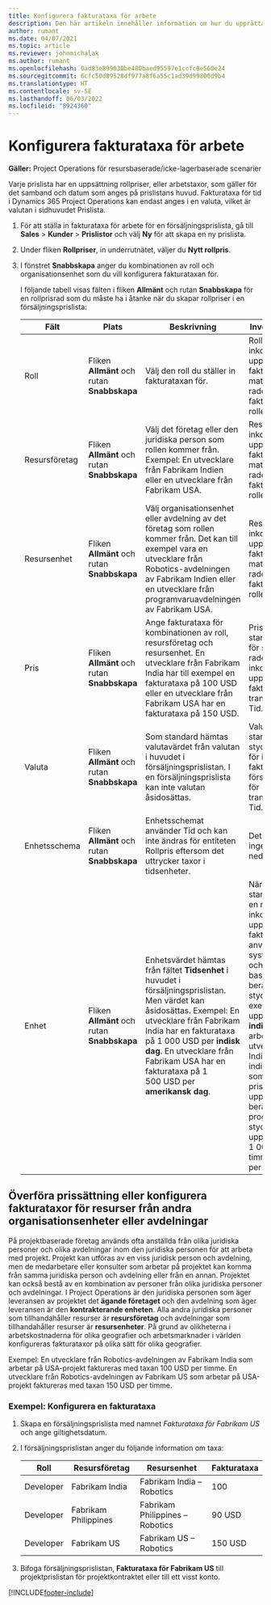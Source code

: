 ```yaml
---
title: Konfigurera fakturataxa för arbete
description: Den här artikeln innehåller information om hur du upprättar fakturataxa för arbete i Project Operations.
author: rumant
ms.date: 04/07/2021
ms.topic: article
ms.reviewer: johnmichalak
ms.author: rumant
ms.openlocfilehash: 0ad83e899030be480baed95597e1ccfc0e560e24
ms.sourcegitcommit: 6cfc50d89528df977a8f6a55c1ad39d99800d9b4
ms.translationtype: HT
ms.contentlocale: sv-SE
ms.lasthandoff: 06/03/2022
ms.locfileid: "8924360"
---
```

# <a name="set-up-labor-bill-rates"></a>Konfigurera fakturataxa för arbete

**Gäller:** Project Operations för resursbaserade/icke-lagerbaserade scenarier

Varje prislista har en uppsättning rollpriser, eller arbetstaxor, som gäller för det samband och datum som anges på prislistans huvud. Fakturataxa för tid i Dynamics 365 Project Operations kan endast anges i en valuta, vilket är valutan i sidhuvudet Prislista.

1. För att ställa in fakturataxa för arbete för en försäljningsprislista, gå till **Sales** > **Kunder** > **Prislistor** och välj **Ny** för att skapa en ny prislista. 
2. Under fliken **Rollpriser**, in underrutnätet, väljer du **Nytt rollpris**. 
3. I fönstret **Snabbskapa** anger du kombinationen av roll och organisationsenhet som du vill konfigurera fakturataxan för.

   I följande tabell visas fälten i fliken **Allmänt** och rutan **Snabbskapa** för en rollprisrad som du måste ha i åtanke när du skapar rollpriser i en försäljningsprislista:

    | Fält | Plats | Beskrivning | Inverkan nedströms |
    | --- | --- | --- | --- |
    | Roll | Fliken **Allmänt** och rutan **Snabbskapa** | Välj den roll du ställer in fakturataxan för. | Rollen för inkommande uppskattade eller faktiska värden matchas mot den här raden så att fakturataxan för rollen blir standard. |
    | Resursföretag | Fliken **Allmänt** och rutan **Snabbskapa** | Välj det företag eller den juridiska person som rollen kommer från. Exempel: En utvecklare från Fabrikam Indien eller en utvecklare från Fabrikam USA. | Resursföretaget för inkommande uppskattade eller faktiska värden matchas mot den här raden så att fakturataxan för rollen blir standard. |
    | Resursenhet | Fliken **Allmänt** och rutan **Snabbskapa** | Välj organisationsenhet eller avdelning av det företag som rollen kommer från. Det kan till exempel vara en utvecklare från Robotics-avdelningen av Fabrikam Indien eller en utvecklare från programvaruavdelningen av Fabrikam USA. | Resursenheten för inkommande uppskattade eller faktiska värden matchas mot den här raden så att fakturataxan för rollen blir standard. |
    | Pris | Fliken **Allmänt** och rutan **Snabbskapa** | Ange fakturataxa för kombinationen av roll, resursföretag och resursenhet. En utvecklare från Fabrikam India har till exempel en fakturataxa på 100 USD eller en utvecklare från Fabrikam USA har en fakturataxa på 150 USD. | Priset är standardfakturataxan för styckpriset på raden för inkommande uppskattade eller faktiska värden för transaktionsklassen Tid. |
    | Valuta | Fliken **Allmänt** och rutan **Snabbskapa**| Som standard hämtas valutavärdet från valutan i huvudet i försäljningsprislistan. I en försäljningsprislista kan inte valutan åsidosättas. | Valutan är standardvalutan för styckpriset på raden för inkommande faktiska försäljningsvärden för transaktionsklassen Tid. |
    | Enhetsschema | Fliken **Allmänt** och rutan **Snabbskapa** | Enhetsschemat använder Tid och kan inte ändras för entiteten Rollpris eftersom det uttrycker taxor i tidsenheter. | Det här fältet har ingen inverkan nedströms. |
    | Enhet | Fliken **Allmänt** och rutan **Snabbskapa** | Enhetsvärdet hämtas från fältet **Tidsenhet** i huvudet i försäljningsprislistan. Men värdet kan åsidosättas. Exempel: En utvecklare från Fabrikam India har en fakturataxa på 1 000 USD per **indisk dag**. En utvecklare från Fabrikam USA har en fakturataxa på 1 500 USD per **amerikansk dag**. | När styckpriset standardiseras från en rad för inkommande uppskattade eller faktiska värden använder systemet systemet för enheter och konvertering i basenheter för att beräkna ett styckpris. Till exempel är en uppskattning på 10 **indiska dagar** av arbete för en utvecklare från Indien och enheten indisk dag definieras som 10 timmar. Vid prissättning av uppskattningsrad beräknar programmet styckpriset i uppskattningen som 1 000 USD/10 timmar = 100 USD per timme. |

## <a name="transfer-pricing-or-set-up-bill-rates-for-resources-from-other-organizational-units-or-divisions"></a>Överföra prissättning eller konfigurera fakturataxor för resurser från andra organisationsenheter eller avdelningar 

På projektbaserade företag används ofta anställda från olika juridiska personer och olika avdelningar inom den juridiska personen för att arbeta med projekt. Projekt kan utföras av en viss juridisk person och avdelning, men de medarbetare eller konsulter som arbetar på projektet kan komma från samma juridiska person och avdelning eller från en annan. Projektet kan också bestå av en kombination av personer från olika juridiska personer och avdelningar. I Project Operations är den juridiska personen som äger leveransen av projektet det **ägande företaget** och den avdelning som äger leveransen är den **kontrakterande enheten**. Alla andra juridiska personer som tillhandahåller resurser är **resursföretag** och avdelningar som tillhandahåller resurser är **resursenheter**. På grund av olikheterna i arbetskostnaderna för olika geografier och arbetsmarknader i världen konfigureras fakturataxor på olika sätt för olika geografier.

Exempel: En utvecklare från Robotics-avdelningen av Fabrikam India som arbetar på USA-projekt faktureras med taxan 100 USD per timme. En utvecklare från Robotics-avdelningen av Fabrikam US som arbetar på USA-projekt faktureras med taxan 150 USD per timme. 

### <a name="example-set-up-a-bill-rate"></a>Exempel: Konfigurera en fakturataxa 

1. Skapa en försäljningsprislista med namnet *Fakturataxa för Fabrikam US* och ange giltighetsdatum.
2. I försäljningsprislistan anger du följande information om taxa:

    | Roll | Resursföretag | Resursenhet | Fakturataxa |
    | --- | --- | --- | --- |
    | Developer | Fabrikam India | Fabrikam India – Robotics | 100 |
    | Developer | Fabrikam Philippines | Fabrikam Philippines – Robotics | 90 USD |
    | Developer | Fabrikam US | Fabrikam US – Robotics | 150 USD |

3. Bifoga försäljningsprislistan, **Fakturataxa för Fabrikam US** till projektprislistan för projektkontraktet eller till ett visst konto.


[!INCLUDE[footer-include](../includes/footer-banner.md)]
